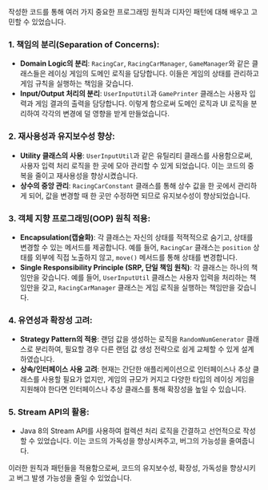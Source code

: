 작성한 코드를 통해 여러 가지 중요한 프로그래밍 원칙과 디자인 패턴에 대해 배우고 고민할 수 있었습니다.
### 1. **책임의 분리(Separation of Concerns)**:
- **Domain Logic의 분리**: `RacingCar`, `RacingCarManager`, `GameManager`와 같은 클래스들은 레이싱 게임의 도메인 로직을 담당합니다. 이들은 게임의 상태를 관리하고 게임 규칙을 실행하는 책임을 갖습니다.
- **Input/Output 처리의 분리**: `UserInputUtil`과 `GamePrinter` 클래스는 사용자 입력과 게임 결과의 출력을 담당합니다. 이렇게 함으로써 도메인 로직과 UI 로직을 분리하여 각각의 변경에 덜 영향을 받게 만들었습니다.

### 2. **재사용성과 유지보수성 향상**:
- **Utility 클래스의 사용**: `UserInputUtil`과 같은 유틸리티 클래스를 사용함으로써, 사용자 입력 처리 로직을 한 곳에 모아 관리할 수 있게 되었습니다. 이는 코드의 중복을 줄이고 재사용성을 향상시켰습니다.
- **상수의 중앙 관리**: `RacingCarConstant` 클래스를 통해 상수 값을 한 곳에서 관리하게 되어, 값을 변경할 때 한 곳만 수정하면 되므로 유지보수성이 향상되었습니다.

### 3. **객체 지향 프로그래밍(OOP) 원칙 적용**:
- **Encapsulation(캡슐화)**: 각 클래스는 자신의 상태를 적젹적으로 숨기고, 상태를 변경할 수 있는 메서드를 제공합니다. 예를 들어, `RacingCar` 클래스는 `position` 상태를 외부에 직접 노출하지 않고, `move()` 메서드를 통해 상태를 변경합니다.
- **Single Responsibility Principle (SRP, 단일 책임 원칙)**: 각 클래스는 하나의 책임만을 갖습니다. 예를 들어, `UserInputUtil` 클래스는 사용자 입력을 처리하는 책임만을 갖고, `RacingCarManager` 클래스는 게임 로직을 실행하는 책임만을 갖습니다.

### 4. **유연성과 확장성 고려**:
- **Strategy Pattern의 적용**: 랜덤 값을 생성하는 로직을 `RandomNumGenerator` 클래스로 분리하여, 필요할 경우 다른 랜덤 값 생성 전략으로 쉽게 교체할 수 있게 설계하였습니다.
- **상속/인터페이스 사용 고려**: 현재는 간단한 애플리케이션으로 인터페이스나 추상 클래스를 사용할 필요가 없지만, 게임의 규모가 커지고 다양한 타입의 레이싱 게임을 지원해야 한다면 인터페이스나 추상 클래스를 통해 확장성을 높일 수 있습니다.

### 5. **Stream API의 활용**:
- Java 8의 Stream API를 사용하여 컬렉션 처리 로직을 간결하고 선언적으로 작성할 수 있었습니다. 이는 코드의 가독성을 향상시켜주고, 버그의 가능성을 줄여줍니다.

이러한 원칙과 패턴들을 적용함으로써, 코드의 유지보수성, 확장성, 가독성을 향상시키고 버그 발생 가능성을 줄일 수 있었습니다.